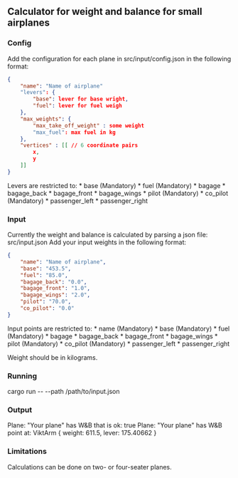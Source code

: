 ## Calculator for weight and balance for small airplanes
### Config
Add the configuration for each plane in src/input/config.json in the following format:
```json
{
    "name": "Name of airplane"
    "levers": {
        "base": lever for base wright,
        "fuel": lever for fuel weigh
    },
    "max_weights": {
        "max_take_off_weight" : some weight
        "max_fuel": max fuel in kg
    },
    "vertices" : [[ // 6 coordinate pairs
        x,
        y
    ]]
}
```
Levers are restricted to: 
    * base (Mandatory)
    * fuel (Mandatory)
    * bagage
    * bagage_back
    * bagage_front
    * bagage_wings
    * pilot (Mandatory)
    * co_pilot (Mandatory)
    * passenger_left
    * passenger_right

### Input
Currently the weight and balance is calculated by parsing a json file: src/input.json
Add your input weights in the following format:
```json
{
    "name": "Name of airplane",
    "base": "453.5",
    "fuel": "85.0",
    "bagage_back": "0.0",
    "bagage_front": "1.0",
    "bagage_wings": "2.0",
    "pilot": "70.0",
    "co_pilot": "0.0"
}
```

Input points are restricted to: 
    * name (Mandatory)
    * base (Mandatory)
    * fuel (Mandatory)
    * bagage
    * bagage_back
    * bagage_front
    * bagage_wings
    * pilot (Mandatory)
    * co_pilot (Mandatory)
    * passenger_left
    * passenger_right

Weight should be in kilograms.

### Running
cargo run -- --path /path/to/input.json

### Output
Plane: "Your plane" has W&B that is ok: true
Plane: "Your plane" has W&B point at: ViktArm { weight: 611.5, lever: 175.40662 }

### Limitations
Calculations can be done on two- or four-seater planes.